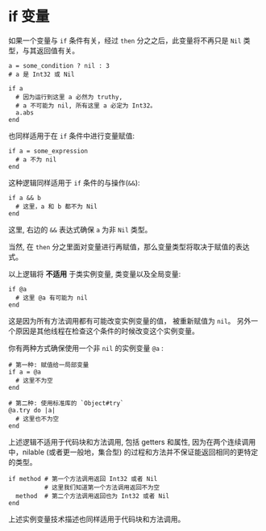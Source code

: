 # if 变量

如果一个变量与 `if` 条件有关，经过 `then` 分之之后，此变量将不再只是 `Nil` 类型，与其返回值有关。

```crystal
a = some_condition ? nil : 3
# a 是 Int32 或 Nil

if a
  # 因为运行到这里 a 必然为 truthy,
  # a 不可能为 nil, 所有这里 a 必定为 Int32。
  a.abs
end
```

也同样适用于在 `if` 条件中进行变量赋值:

```crystal
if a = some_expression
  # a 不为 nil
end
```

这种逻辑同样适用于 `if` 条件的与操作(`&&`):

```crystal
if a && b
  # 这里，a 和 b 都不为 Nil
end
```

这里, 右边的 `&&` 表达式确保 `a` 为非 `Nil` 类型。

当然, 在 `then` 分之里面对变量进行再赋值，那么变量类型将取决于赋值的表达式。

以上逻辑将 **不适用** 于类实例变量, 类变量以及全局变量:

```crystal
if @a
  # 这里 @a 有可能为 nil
end
```

这是因为所有方法调用都有可能改变实例变量的值， 被重新赋值为 `nil`。 另外一个原因是其他线程在检查这个条件的时候改变这个实例变量。

你有两种方式确保使用一个非 `nil` 的实例变量 `@a` :

```crystal
# 第一种: 赋值给一局部变量
if a = @a
  # 这里不为空
end

# 第二种: 使用标准库的 `Object#try`
@a.try do |a|
  # 这里也不为空
end
```

上述逻辑不适用于代码块和方法调用, 包括 getters 和属性, 因为在两个连续调用中，nilable (或者更一般地，集合型) 的过程和方法并不保证能返回相同的更特定的类型。

```crystal
if method # 第一个方法调用返回 Int32 或者 Nil
          # 这里我们知道第一个方法调用返回不为空
  method  # 第二个方法调用返回也为 Int32 或者 Nil
end
```
上述实例变量技术描述也同样适用于代码块和方法调用。
